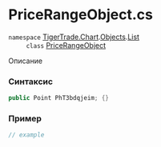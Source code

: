 
# PriceRangeObject.cs
`namespace` [TigerTrade.Chart](../../../../../TigerTrade.Chart.md).[Objects](../../../../../TigerTrade.Chart/Objects.md).[List](../../../../../TigerTrade.Chart/Objects/List.md)  
&nbsp;&nbsp;&nbsp;&nbsp;&nbsp;&nbsp;&nbsp;&nbsp;&nbsp;`class` [PriceRangeObject](../../PriceRangeObject.cs.md)

Описание

### Синтаксис
```csharp
public Point PhT3bdqjeim; {}
```
### Пример  
```csharp
// example
```
